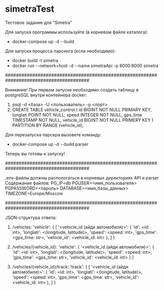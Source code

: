 # simetraTest
Тестовое задание для "Simetra"

Для запуска программы используйте (в корневом файле каталога):
-  docker-compose up -d --build

Для запуска процесса парсинга (если необходимо):
- docker build -t simetra .
- docker run --network=host -d --name simetraApi -p 8000:8000 simetra

#######################################################################################

Внимание! При первом запуске необходимо создать таблицу в postgreSQL внутри контейнера docker:
1) psql -d <база> -U <пользователь> -p <порт>
2) CREATE TABLE vehicle_control
   (
     id BIGINT NOT NULL PRIMARY KEY,
     longlati POINT NOT NULL,
     speed INTEGER NOT NULL,
     gps_time TIMESTAMP NOT NULL,
     vehicle_id BIGINT NOT NULL PRIMERY KEY
   ) PARTITION BY RANGE (vehicle_id);

Для перезапуска парсера вызовете команду:
-  docker-compose up -d --build parser

Теперь вы готовы к запуску!

#######################################################################################

.env-файлы должны распологаться в корневых директориях API и parser 
Содержание файлов:
PG_IP=db
PGUSER=<имя_пользователя>
PGPASSWORD=<пароль>
DATABASE=<имя_базы_данных>
TIMEZONE=Europe/Moscow

#######################################################################################

JSON-структура ответа:
1) /vehicles:
   'vehicle': {
      [
         '<vehicle_id (айди автомобиля)>': {
            'id': <id: int>,
            'longlati': <(longitude, latitude)>,
            'speed': <speed: int>,
            'gps_time': <gps_time: str>,
            'vehicle_id': <vehicle_id: int>
         },
      ]
   }

2) /vehicles/{vehicle_id}:
   'vehicle': {
         '<vehicle_id (айди автомобиля)>': {
            'id': <id: int>,
            'longlati': <(longitude, latitude)>,
            'speed': <speed: int>,
            'gps_time': <gps_time: str>,
            'vehicle_id': <vehicle_id: int>
         }
   }

3) /vehicles/{vehicle_id}/track:
   'track': {
      [
         '<vehicle_id (айди автомобиля)>': {
            'id': <id: int>,
            'longlati': <(longitude, latitude)>,
            'speed': <speed: int>,
            'gps_time': <gps_time: str>,
            'vehicle_id': <vehicle_id: int>
         },
      ]
   }

